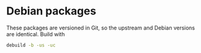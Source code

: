# Debian packages

These packages are versioned in Git, so the upstream and Debian versions are identical. Build with
```bash
debuild -b -us -uc
```
